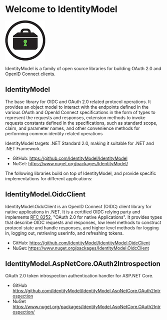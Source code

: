 Welcome to IdentityModel
========================

![image](icon.jpg)

IdentityModel is a family of open source libraries for building OAuth 2.0 and OpenID
Connect clients.

## IdentityModel

The base library for OIDC and OAuth 2.0 related protocol operations. It provides an object
model to interact with the endpoints defined in the various OAuth and OpenId Connect
specifications in the form of types to represent the requests and responses, extension
methods to invoke requests constants defined in the specifications, such as standard
scope, claim, and parameter names, and other convenience methods for performing common
identity related operations

IdentityModel targets .NET Standard 2.0, making it suitable for .NET and .NET Framework.

- GitHub: <https://github.com/IdentityModel/IdentityModel>
- NuGet: <https://www.nuget.org/packages/IdentityModel/>
<!-- - CI builds <https://github.com/orgs/IdentityModel/packages> -->

The following libraries build on top of IdentityModel, and provide
specific implementations for different applications:

## IdentityModel.OidcClient

IdentityModel.OidcClient is an OpenID Connect (OIDC) client library for native
applications in .NET. It is a certified OIDC relying party and implements [RFC
8252](https://datatracker.ietf.org/doc/html/rfc8252/), "OAuth 2.0 for native
Applications". It provides types that describe OIDC requests and responses, low level
methods to construct protocol state and handle responses, and higher level methods for
logging in, logging out, retrieving userinfo, and refreshing tokens.

- GitHub: <https://github.com/IdentityModel/IdentityModel.OidcClient>
- NuGet: <https://www.nuget.org/packages/IdentityModel.OidcClient>
<!-- -   CI builds <https://github.com/orgs/IdentityModel/packages> -->

## IdentityModel.AspNetCore.OAuth2Introspection

OAuth 2.0 token introspection authentication handler for ASP.NET Core.

- GitHub <https://github.com/IdentityModel/IdentityModel.AspNetCore.OAuth2Introspection>
- NuGet <https://www.nuget.org/packages/IdentityModel.AspNetCore.OAuth2Introspection/>
<!-- - CI builds <https://github.com/orgs/IdentityModel/packages> -->
